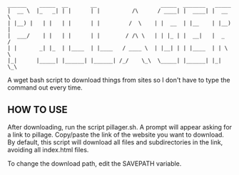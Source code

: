     ______    _____  __       __                    _____  _______   _____              
    |  __ \  |_   _| | |      | |          /\      / ____| |  ____| |  __ \ 
    | |__) |   | |   | |      | |         /  \    | |  __  | |__    | |__) |
    |  ___/    | |   | |      | |        / /\ \   | | |_ | |  __|   |  _  / 
    | |       _| |_  | |____  | |____   / ____ \  | |__| | | |____  | | \ \ 
    |_|      |_____| |______| |______| /_/    \_\  \_____| |______| |_|  \_\
                                                           
A wget bash script to download things from sites so I don't have to type the command out every time. 

HOW TO USE
----------
After downloading, run the script pillager.sh. A prompt will appear asking for a link to pillage. Copy/paste the link of the website you want to download. By default, this script will download all files and subdirectories in the link, avoiding all index.html files. 

To change the download path, edit the SAVEPATH variable.
